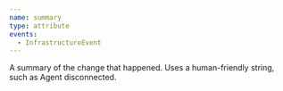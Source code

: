 ```yaml
---
name: summary
type: attribute
events:
  - InfrastructureEvent
---
```


A summary of the change that happened. Uses a human-friendly string, such as Agent disconnected.